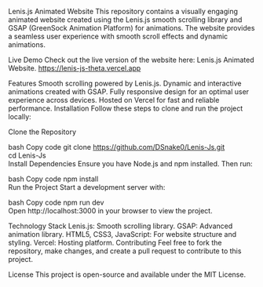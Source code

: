Lenis.js Animated Website
This repository contains a visually engaging animated website created using the Lenis.js smooth scrolling library and GSAP (GreenSock Animation Platform) for animations. The website provides a seamless user experience with smooth scroll effects and dynamic animations.

Live Demo
Check out the live version of the website here: Lenis.js Animated Website.
https://lenis-js-theta.vercel.app

Features
Smooth scrolling powered by Lenis.js.
Dynamic and interactive animations created with GSAP.
Fully responsive design for an optimal user experience across devices.
Hosted on Vercel for fast and reliable performance.
Installation
Follow these steps to clone and run the project locally:

Clone the Repository

bash
Copy code
git clone https://github.com/DSnake0/Lenis-Js.git  
cd Lenis-Js  
Install Dependencies
Ensure you have Node.js and npm installed. Then run:

bash
Copy code
npm install  
Run the Project
Start a development server with:

bash
Copy code
npm run dev  
Open http://localhost:3000 in your browser to view the project.

Technology Stack
Lenis.js: Smooth scrolling library.
GSAP: Advanced animation library.
HTML5, CSS3, JavaScript: For website structure and styling.
Vercel: Hosting platform.
Contributing
Feel free to fork the repository, make changes, and create a pull request to contribute to this project.

License
This project is open-source and available under the MIT License.
